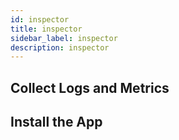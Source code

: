 ```yaml
---
id: inspector
title: inspector
sidebar_label: inspector
description: inspector
---
```



## Collect Logs and Metrics

## Install the App
